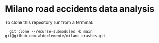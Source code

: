 # Milano road accidents data analysis

To clone this repository run from a terminal:

  ```
    git clone --recurse-submodules -b main git@github.com:aldoclemente/milano-crashes.git
  ```
